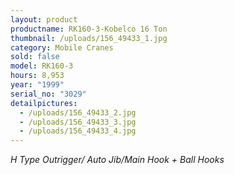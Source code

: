 ```yaml
---
layout: product
productname: RK160-3-Kobelco 16 Ton
thumbnail: /uploads/156_49433_1.jpg
category: Mobile Cranes
sold: false
model: RK160-3
hours: 8,953
year: "1999"
serial_no: "3029"
detailpictures:
  - /uploads/156_49433_2.jpg
  - /uploads/156_49433_3.jpg
  - /uploads/156_49433_4.jpg
---
```

*H Type Outrigger/ Auto Jib/Main Hook + Ball Hooks*